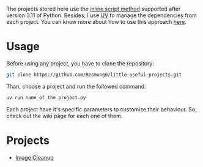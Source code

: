 The projects stored here use the [inline script method](https://peps.python.org/pep-0723/) supported after version 3.11 of Python.
Besides, I use [UV](https://docs.astral.sh/uv/guides/scripts/) to manage the dependencies from each project.
You can know more about how to use this approach [here](https://packaging.python.org/en/latest/specifications/inline-script-metadata/).

# Usage

Before using any project, you have to clone the repository:

```bash
git clone https://github.com/Resmung0/little-useful-projects.git
```

Than, choose a project and run the followed command:

```python
uv run name_of_the_project.py
```

Each project have it's specific parameters to customize their behaviour. So, check out the wiki page for each one of them.

# Projects

- [Image Cleanup](https://github.com/Resmung0/little-useful-projects/blob/main/similar_image_finder.py)
